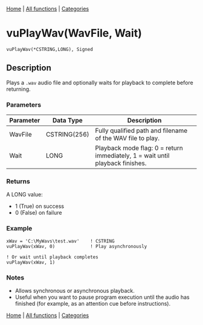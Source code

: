 [Home](../index.md) | [All functions](index.md) | [Categories](../categories/index.md)

# vuPlayWav(WavFile, Wait)

```Prototype
vuPlayWav(*CSTRING,LONG), Signed
```


## Description
Plays a `.wav` audio file and optionally waits for playback to complete before returning.

### Parameters

| Parameter | Data Type    | Description                                                                 |
|-----------|--------------|-----------------------------------------------------------------------------|
| WavFile   | CSTRING(256) | Fully qualified path and filename of the WAV file to play.                  |
| Wait      | LONG         | Playback mode flag: 0 = return immediately, 1 = wait until playback finishes. |

### Returns
A LONG value:  
- 1 (True) on success  
- 0 (False) on failure  

### Example

```Clarion
xWav = 'C:\MyWavs\test.wav'    ! CSTRING
vuPlayWav(xWav, 0)             ! Play asynchronously

! Or wait until playback completes
vuPlayWav(xWav, 1)
```

### Notes
- Allows synchronous or asynchronous playback.  
- Useful when you want to pause program execution until the audio has finished (for example, as an attention cue before instructions).

[Home](../index.md) | [All functions](index.md) | [Categories](../categories/index.md)
